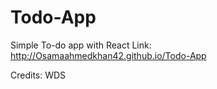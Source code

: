 # Todo-App
Simple To-do app with React
Link: http://Osamaahmedkhan42.github.io/Todo-App

Credits: WDS
